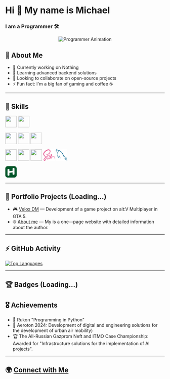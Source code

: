 Hi 👋 My name is Michael 
======================
### I am a Programmer 🛠  

<div align="center">
  <img height="300" src="https://i.gifer.com/1abF.gif" alt="Programmer Animation" />
</div>


## 🚀 About Me  
- 🔭 Currently working on Nothing  
- 🌱 Learning advanced backend solutions  
- 👯 Looking to collaborate on open-source projects  
- ⚡ Fun fact: I'm a big fan of gaming and coffee ☕

---

## 🔧 Skills

<p align="left">
<a href="https://www.python.org/" target="_blank" rel="noreferrer"><img src="https://raw.githubusercontent.com/danielcranney/readme-generator/main/public/icons/skills/python-colored.svg" width="36" height="36"/></a>
  
<a href="https://go.dev/" target="_blank" rel="noreferrer">
<img src="https://raw.githubusercontent.com/danielcranney/readme-generator/main/public/icons/skills/go-colored.svg" width="36" height="36"/></a>


<p align="left">
<a href="https://www.javascript.com/" target="_blank" rel="noreferrer" style="text-decoration: none;">
<img src="https://raw.githubusercontent.com/danielcranney/readme-generator/main/public/icons/skills/javascript-colored.svg" width="36" height="36"/></a>
  
<a href="https://www.typescriptlang.org/" target="_blank" rel="noreferrer" style="text-decoration: none;">
<img src="https://raw.githubusercontent.com/danielcranney/readme-generator/main/public/icons/skills/typescript-colored.svg" width="36" height="36"/></a>

<a href="https://nodejs.org/" target="_blank" rel="noreferrer" style="text-decoration: none;">
<img src="https://raw.githubusercontent.com/danielcranney/readme-generator/main/public/icons/skills/nodejs-colored.svg" width="36" height="36"/></a>

  
<p align="left">
<a href="https://vuejs.org/" target="_blank" rel="noreferrer" style="text-decoration: none;">
<img src="https://raw.githubusercontent.com/danielcranney/readme-generator/main/public/icons/skills/vuejs-colored.svg" width="36" height="36"/></a>

<a href="https://developer.mozilla.org/en-US/docs/Web/HTML" target="_blank" rel="noreferrer" style="text-decoration: none;">
<img src="https://raw.githubusercontent.com/danielcranney/readme-generator/main/public/icons/skills/html5-colored.svg" width="36" height="36"/></a>

<a href="https://developer.mozilla.org/en-US/docs/Web/CSS" target="_blank" rel="noreferrer" style="text-decoration: none;">
<img src="https://raw.githubusercontent.com/danielcranney/readme-generator/main/public/icons/skills/css3-colored.svg" width="36" height="36"/></a>

<a href="https://sharkcoder.com/tools/scss" target="_blank" rel="noreferrer" style="text-decoration: none;">
<img src="https://github.com/HouseMiv/PNG/blob/main/asset/Scss_Logo_Color.svg.png" width="36" height="36"/></a>

<a href="https://www.mysql.com/" target="_blank" rel="noreferrer" style="text-decoration: none; outline: none;">
<img src="https://raw.githubusercontent.com/devicons/devicon/master/icons/mysql/mysql-original.svg" width="36" height="36"/></a>


<p align="left">
<a href="https://www.autohotkey.com/" target="_blank" rel="noreferrer" style="text-decoration: none;">
<img src="https://github.com/HouseMiv/PNG/blob/main/asset/AH.png" width="36" height="36"/></a>
  
</p>


---

## 💼 Portfolio Projects (Loading...)
- 🎮 [Velox DM]() — Development of a game project on alt:V Multiplayer in GTA 5.  
- 🌐 [About me](https://housemiv.github.io/HouseMiv/) — My is a one—page website with detailed information about the author.

---

## ⚡ GitHub Activity  

<a href="https://github.com/HouseMiv" align="left">
  <img src="https://github-readme-stats.vercel.app/api/top-langs/?username=HouseMiv&langs_count=10&title_color=ffffff&text_color=ffffff&icon_color=ec4899&bg_color=181824&hide_border=true&locale=en&custom_title=Top%20%Languages" alt="Top Languages" />
</a>

---

## 🏆 Badges  (Loading...)





## 🎖 Achievements
- 🏅 Rukon "Programming in Python"
- 🥇 Aeroton 2024: Development of digital and engineering solutions for the development of urban air mobility)
- 🏆 The All-Russian Gazprom Neft and ITMO Case Championship: Awarded for "Infrastructure solutions for the implementation of AI projects".

---

## 🌍 [Connect with Me](https://housemiv.github.io/HouseMiv/) 
